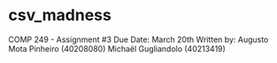 # csv_madness
COMP 249 - Assignment #3
Due Date: March 20th
Written by: Augusto Mota Pinheiro (40208080) Michaël Gugliandolo (40213419)
